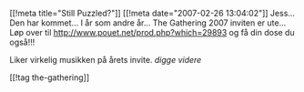 [[!meta  title="Still Puzzled?"]]
[[!meta  date="2007-02-26 13:04:02"]]
Jess... Den har kommet... I år som andre år... The Gathering 2007 inviten er ute... Løp over til <a href="http://www.pouet.net/prod.php?which=29893">http://www.pouet.net/prod.php?which=29893</a> og få din dose du også!!!

Liker virkelig musikken på årets invite. *digge videre*

[[!tag  the-gathering]]